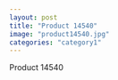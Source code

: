 ```yaml
---
layout: post
title: "Product 14540"
image: "product14540.jpg"
categories: "category1"
---
```

Product 14540
